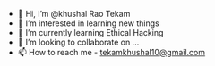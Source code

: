 - 👋 Hi, I’m @khushal Rao Tekam
- 👀 I’m interested in learning new things 
- 🌱 I’m currently learning Ethical Hacking
- 💞️ I’m looking to collaborate on ...
- 📫 How to reach me - tekamkhushal10@gmail.com
<!---
krtekam/krtekam is a ✨ special ✨ repository because its `README.md` (this file) appears on your GitHub profile.
You can click the Preview link to take a look at your changes.
--->
